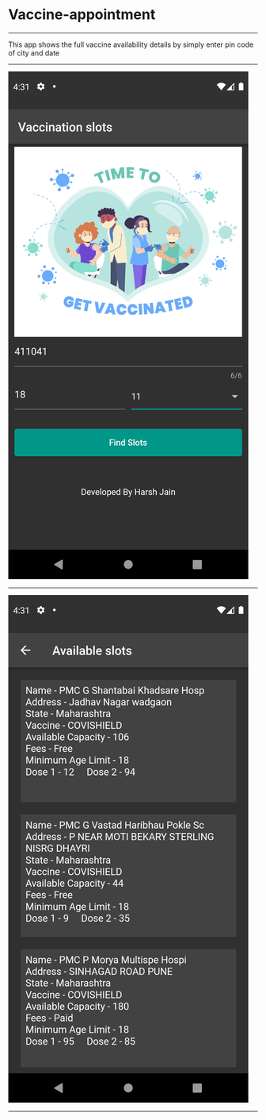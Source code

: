# Vaccine-appointment
#### 
***
This app shows the full vaccine availability details by simply enter pin code of city and date
***


<img src="screenshot/image1.png">


***
<img src="screenshot/image2.png">


***






